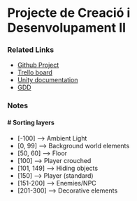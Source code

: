 # Projecte de Creació i Desenvolupament II

### Related Links
 - [Github Project](https://www.google.com)
 - [Trello board](https://trello.com/b/XjEeVhus/projecte-2)
 - [Unity documentation](https://docs.google.com/document/d/1lQQctdAHYYky9-7DKE6PGhcB72Dc91xfO6J7vdHxMmU/edit?usp=sharing)
 - [GDD](https://docs.google.com/document/d/1vuXLyDvWiepBB_tx58bcJapcV-OF1zezuiTN24eefdE/edit?usp=sharing)


 ### Notes
 #### # Sorting layers
  - [-100] --> Ambient Light
  - [0, 99] --> Background world elements
  - [50, 60] --> Floor
  - [100] --> Player crouched
  - [101, 149] --> Hiding objects
  - [150] --> Player (standard)
  - [151-200] --> Enemies/NPC
  - [201-300] --> Decorative elements